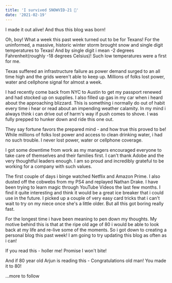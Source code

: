 ```yaml
---
title: 'I survived SNOWVID-21 🥶'
date: '2021-02-19'
---
```


I made it out alive! And thus this blog was born!

Oh, boy! What a week this past week turned out to be for Texans! For the
uninformed, a massive, historic winter storm brought snow and single digit
temperatures to Texas! And by single digit i mean -2 degrees Fahrenheit(roughly
-18 degrees Celsius)! Such low temperatures were a first for me.

Texas suffered an infrastructure failure as power demand surged to an all time
high and the grids weren't able to keep up. Millions of folks lost power, water
and cellphone signal for almost a week.

I had recently come back from NYC to Austin to get my passport renewed and had
stocked up on supplies. I also filled up gas in my car when i heard about the
approaching blizzard. This is something i normally do out of habit every time i
hear or read about an impending weather calamity. In my mind i always think i
can drive out of harm's way if push comes to shove. I was fully prepped to
hunker down and ride this one out.

They say fortune favors the prepared mind - and how true this proved to be!
While millions of folks lost power and access to clean drinking water, i had no
such trouble. I never lost power, water or cellphone coverage.

I got some downtime from work as my managers encouraged everyone to take care of
themselves and their families first. I can't thank Adobe and the very thoughtful
leaders enough. I am so proud and incredibly grateful to be working for a
company with such values.

The first couple of days i binge watched Netflix and Amazon Prime. I also dusted
off the cobwebs from my PS4 and replayed Nathan Drake. I have been trying to
learn magic through YouTube Videos the last few months. I find it quite
interesting and think it would be a great ice breaker that i could use in the
future. I picked up a couple of very easy card tricks that i can't wait to try
on my niece once she's a little older. But all this got boring really fast.

For the longest time i have been meaning to pen down my thoughts. My motive
behind this is that at the ripe old age of 80 i would be able to look back at my
life and re-live some of the moments. So i got down to creating a personal blog
this past week! I am going to try updating this blog as often as i can!

If you read this - holler me! Promise I won't bite!

And if 80 year old Arjun is reading this - Congratulations old man! You made it
to 80!

...more to follow
